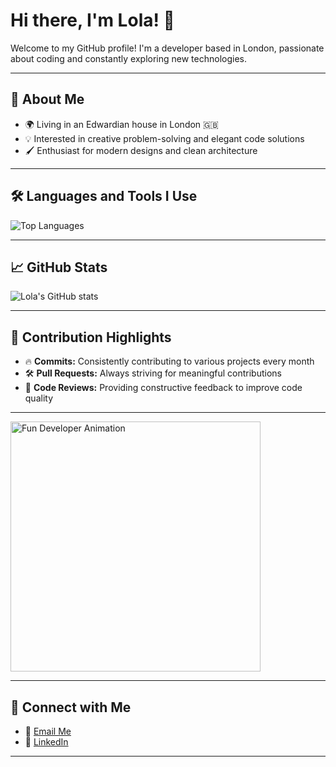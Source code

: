 # Hi there, I'm Lola! 👋

Welcome to my GitHub profile! I'm a developer based in London, passionate about coding and constantly exploring new technologies.

---

## 🚀 About Me
- 🌍 Living in an Edwardian house in London 🇬🇧
- 💡 Interested in creative problem-solving and elegant code solutions
- 🖌️ Enthusiast for modern designs and clean architecture

---

## 🛠️ Languages and Tools I Use

![Top Languages](https://github-readme-stats.vercel.app/api/top-langs/?username=YourGitHubUsername&layout=compact&theme=radical)

---

## 📈 GitHub Stats

![Lola's GitHub stats](https://github-readme-stats.vercel.app/api?username=YourGitHubUsername&show_icons=true&theme=radical)

---

## 🌟 Contribution Highlights
- 🔥 **Commits:** Consistently contributing to various projects every month
- 🛠️ **Pull Requests:** Always striving for meaningful contributions
- 🧹 **Code Reviews:** Providing constructive feedback to improve code quality

---

<img src="https://user-images.githubusercontent.com/59374587/118122178-d9493700-b3eb-11eb-8b4a-bd032b2d7b52.gif" alt="Fun Developer Animation" width="400"/>

---

## 📨 Connect with Me
- 💌 [Email Me](mailto:omolola.ibojo@gmail.com)
- 💼 [LinkedIn](https://www.linkedin.com/in/omolola-ibojo)

---